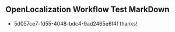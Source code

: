 ## OpenLocalization Workflow Test MarkDown
* 5d057ce7-fd55-4048-bdc4-9ad2465e6f4f 
thanks!<!--HONumber=Mar16_HO3-->
